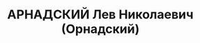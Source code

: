 ---
title: АРНАДСКИЙ Лев Николаевич (Орнадский)
description: 'Род. в 1903 г., Ивановская Промышленная обл., Юрьевецкий р-н, с. Дмитриевское,
  русский, заключенный.

  Заведено новое дело 15 октября 1935 г. Приговорен:, обв.: 58-8, -11. 1 г. 7 мес.
  под следствием. Дело прекращено 27.05.37 г. Отправлен по месту отбытия наказания.'
---